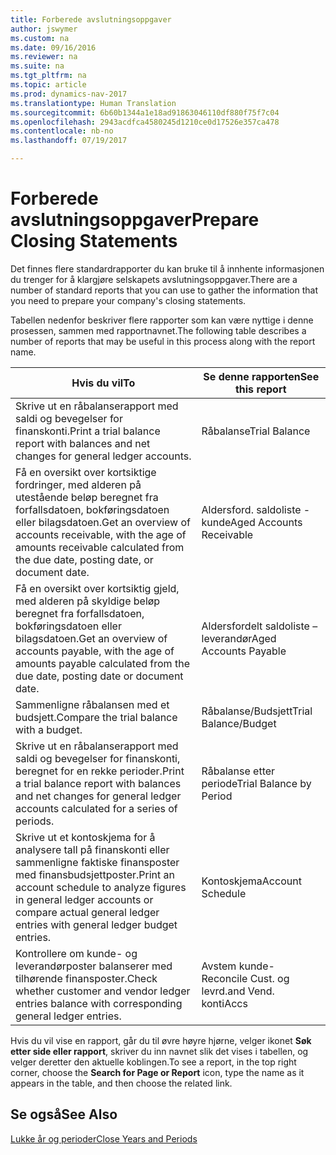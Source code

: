 ```yaml
---
title: Forberede avslutningsoppgaver
author: jswymer
ms.custom: na
ms.date: 09/16/2016
ms.reviewer: na
ms.suite: na
ms.tgt_pltfrm: na
ms.topic: article
ms.prod: dynamics-nav-2017
ms.translationtype: Human Translation
ms.sourcegitcommit: 6b60b1344a1e18ad91863046110df880f75f7c04
ms.openlocfilehash: 2943acdfca4580245d1210ce0d17526e357ca478
ms.contentlocale: nb-no
ms.lasthandoff: 07/19/2017

---
```

# <a name="prepare-closing-statements"></a><span data-ttu-id="e9d05-102">Forberede avslutningsoppgaver</span><span class="sxs-lookup"><span data-stu-id="e9d05-102">Prepare Closing Statements</span></span>
<span data-ttu-id="e9d05-103">Det finnes flere standardrapporter du kan bruke til å innhente informasjonen du trenger for å klargjøre selskapets avslutningsoppgaver.</span><span class="sxs-lookup"><span data-stu-id="e9d05-103">There are a number of standard reports that you can use to gather the information that you need to prepare your company's closing statements.</span></span>

<span data-ttu-id="e9d05-104">Tabellen nedenfor beskriver flere rapporter som kan være nyttige i denne prosessen, sammen med rapportnavnet.</span><span class="sxs-lookup"><span data-stu-id="e9d05-104">The following table describes a number of reports that may be useful in this process along with the report name.</span></span>


|<span data-ttu-id="e9d05-105">Hvis du vil</span><span class="sxs-lookup"><span data-stu-id="e9d05-105">To</span></span>     |<span data-ttu-id="e9d05-106">Se denne rapporten</span><span class="sxs-lookup"><span data-stu-id="e9d05-106">See this report</span></span>       |
|-------|----------------------|
|<span data-ttu-id="e9d05-107">Skrive ut en råbalanserapport med saldi og bevegelser for finanskonti.</span><span class="sxs-lookup"><span data-stu-id="e9d05-107">Print a trial balance report with balances and net changes for general ledger accounts.</span></span>|<span data-ttu-id="e9d05-108">Råbalanse</span><span class="sxs-lookup"><span data-stu-id="e9d05-108">Trial Balance</span></span>|
|<span data-ttu-id="e9d05-109">Få en oversikt over kortsiktige fordringer, med alderen på utestående beløp beregnet fra forfallsdatoen, bokføringsdatoen eller bilagsdatoen.</span><span class="sxs-lookup"><span data-stu-id="e9d05-109">Get an overview of accounts receivable, with the age of amounts receivable calculated from the due date, posting date, or document date.</span></span>|<span data-ttu-id="e9d05-110">Aldersford. saldoliste - kunde</span><span class="sxs-lookup"><span data-stu-id="e9d05-110">Aged Accounts Receivable</span></span>|
|<span data-ttu-id="e9d05-111">Få en oversikt over kortsiktig gjeld, med alderen på skyldige beløp beregnet fra forfallsdatoen, bokføringsdatoen eller bilagsdatoen.</span><span class="sxs-lookup"><span data-stu-id="e9d05-111">Get an overview of accounts payable, with the age of amounts payable calculated from the due date, posting date or document date.</span></span>|<span data-ttu-id="e9d05-112">Aldersfordelt saldoliste – leverandør</span><span class="sxs-lookup"><span data-stu-id="e9d05-112">Aged Accounts Payable</span></span>|
|<span data-ttu-id="e9d05-113">Sammenligne råbalansen med et budsjett.</span><span class="sxs-lookup"><span data-stu-id="e9d05-113">Compare the trial balance with a budget.</span></span>|<span data-ttu-id="e9d05-114">Råbalanse/Budsjett</span><span class="sxs-lookup"><span data-stu-id="e9d05-114">Trial Balance/Budget</span></span>|
|<span data-ttu-id="e9d05-115">Skrive ut en råbalanserapport med saldi og bevegelser for finanskonti, beregnet for en rekke perioder.</span><span class="sxs-lookup"><span data-stu-id="e9d05-115">Print a trial balance report with balances and net changes for general ledger accounts calculated for a series of periods.</span></span>|<span data-ttu-id="e9d05-116">Råbalanse etter periode</span><span class="sxs-lookup"><span data-stu-id="e9d05-116">Trial Balance by Period</span></span>|
|<span data-ttu-id="e9d05-117">Skrive ut et kontoskjema for å analysere tall på finanskonti eller sammenligne faktiske finansposter med finansbudsjettposter.</span><span class="sxs-lookup"><span data-stu-id="e9d05-117">Print an account schedule to analyze figures in general ledger accounts or compare actual general ledger entries with general ledger budget entries.</span></span>|<span data-ttu-id="e9d05-118">Kontoskjema</span><span class="sxs-lookup"><span data-stu-id="e9d05-118">Account Schedule</span></span>|
|<span data-ttu-id="e9d05-119">Kontrollere om kunde- og leverandørposter balanserer med tilhørende finansposter.</span><span class="sxs-lookup"><span data-stu-id="e9d05-119">Check whether customer and vendor ledger entries balance with corresponding general ledger entries.</span></span>|<span data-ttu-id="e9d05-120">Avstem kunde-</span><span class="sxs-lookup"><span data-stu-id="e9d05-120">Reconcile Cust.</span></span> <span data-ttu-id="e9d05-121">og levrd.</span><span class="sxs-lookup"><span data-stu-id="e9d05-121">and Vend.</span></span> <span data-ttu-id="e9d05-122">konti</span><span class="sxs-lookup"><span data-stu-id="e9d05-122">Accs</span></span>|
<span data-ttu-id="e9d05-123">Hvis du vil vise en rapport, går du til øvre høyre hjørne, velger ikonet **Søk etter side eller rapport**, skriver du inn navnet slik det vises i tabellen, og velger deretter den aktuelle koblingen.</span><span class="sxs-lookup"><span data-stu-id="e9d05-123">To see a report, in the top right corner, choose the **Search for Page or Report** icon, type the name as it appears in the table, and then choose the related link.</span></span>
## <a name="see-also"></a><span data-ttu-id="e9d05-124">Se også</span><span class="sxs-lookup"><span data-stu-id="e9d05-124">See Also</span></span>
[<span data-ttu-id="e9d05-125">Lukke år og perioder</span><span class="sxs-lookup"><span data-stu-id="e9d05-125">Close Years and Periods</span></span>](year-close-years-periods.md)

